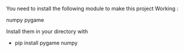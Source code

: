 You need to install the following module to make this project Working : 

numpy
pygame

Install them in your directory with

  - pip install pygame numpy
